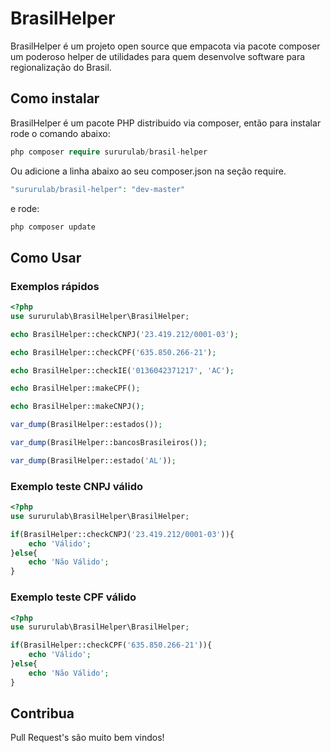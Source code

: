 # BrasilHelper

BrasilHelper é um projeto open source que empacota via pacote composer um poderoso helper de utilidades para quem desenvolve software para regionalização do Brasil.

## Como instalar

BrasilHelper é um pacote PHP distribuido via composer, então para instalar rode o comando abaixo:


```php
php composer require sururulab/brasil-helper
```

Ou adicione a linha abaixo ao seu composer.json na seção require.  

```php
"sururulab/brasil-helper": "dev-master"
```

e rode:

```php
php composer update
```

## Como Usar

### Exemplos rápidos

```php
<?php
use sururulab\BrasilHelper\BrasilHelper;

echo BrasilHelper::checkCNPJ('23.419.212/0001-03');

echo BrasilHelper::checkCPF('635.850.266-21');

echo BrasilHelper::checkIE('0136042371217', 'AC');

echo BrasilHelper::makeCPF();

echo BrasilHelper::makeCNPJ();

var_dump(BrasilHelper::estados());

var_dump(BrasilHelper::bancosBrasileiros());

var_dump(BrasilHelper::estado('AL'));

```

### Exemplo teste CNPJ válido

```php
<?php
use sururulab\BrasilHelper\BrasilHelper;

if(BrasilHelper::checkCNPJ('23.419.212/0001-03')){
	echo 'Válido';
}else{
	echo 'Não Válido';
}
```

### Exemplo teste CPF válido

```php
<?php
use sururulab\BrasilHelper\BrasilHelper;

if(BrasilHelper::checkCPF('635.850.266-21')){
	echo 'Válido';
}else{
	echo 'Não Válido';
}
```

## Contribua

Pull Request's são muito bem vindos!
